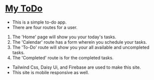 # [My ToDo](https://ph-todo.web.app/)

- This is a simple to-do app.
- There are four routes for a user.

1. The 'Home' page will show you your today's tasks.
2. The 'Calendar' route has a form wherein you schedule your tasks.
3. The 'To-Do' route will show you your all available and uncompleted tasks.
4. The 'Completed' route is for the completed tasks.

- Tailwind Css, Daisy Ui, and Firebase are used to make this site.
- This site is mobile responsive as well.

